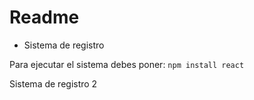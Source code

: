 <h1>Readme</h1>

- Sistema de registro

Para ejecutar el sistema debes poner:
```npm install react```

Sistema de registro 2
